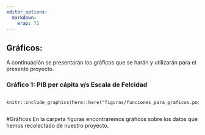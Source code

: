 ```yaml
---
editor_options: 
  markdown: 
    wrap: 72
---
```


## Gráficos:

A continuación se presentarán los gráficos que se harán y utilizarán
para el presente proyecto.

### Gráfico 1: PIB per cápita v/s Escala de Felcidad

```{r, echo=FALSE}

knitr::include_graphics(here::here("figuras/funciones_para_graficos.png"))
```

```{}
```

\#Gráficos En la carpeta figuras encontraremos gráficos sobre los datos
que hemos recolectado de nuestro proyecto.
